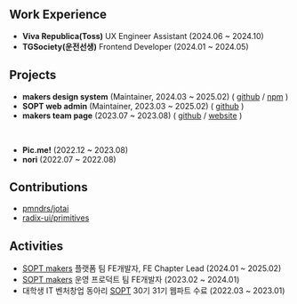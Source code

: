 ## Work Experience
- **Viva Republica(Toss)** UX Engineer Assistant (2024.06 ~ 2024.10)
- **TGSociety(운전선생)** Frontend Developer (2024.01 ~ 2024.05)
## Projects
- **makers design system** (Maintainer, 2024.03 ~ 2025.02) ( <a href='https://github.com/sopt-makers/makers-frontend'>github</a> / <a href='https://www.npmjs.com/search?q=%40sopt-makers'>npm</a> )
- **SOPT web admin** (Maintainer, 2023.03 ~ 2025.02) ( <a href='https://github.com/sopt-makers/sopt-operation-frontend'>github</a> )
- **makers team page** (2023.07 ~ 2023.08) ( <a href='https://github.com/sopt-makers/makers-page'>github</a> / <a href='https://makers.sopt.org/'>website</a> )
<br/>

- **Pic.me!** (2022.12 ~ 2023.08)
- **nori** (2022.07 ~ 2022.08)


## Contributions
- [pmndrs/jotai](https://github.com/pmndrs/jotai/pull/2798)
- [radix-ui/primitives](https://github.com/radix-ui/primitives/pull/3250)

## Activities
- <a href='https://github.com/sopt-makers'>SOPT makers</a> 플랫폼 팀 FE개발자, FE Chapter Lead (2024.01 ~ 2025.02)
- <a href='https://github.com/sopt-makers'>SOPT makers</a> 운영 프로덕트 팀 FE개발자 (2023.02 ~ 2024.01)
- 대학생 IT 벤처창업 동아리 <a href='https://www.sopt.org/'>SOPT</a> 30기 31기 웹파트 수료 (2022.03 ~ 2023.01)

